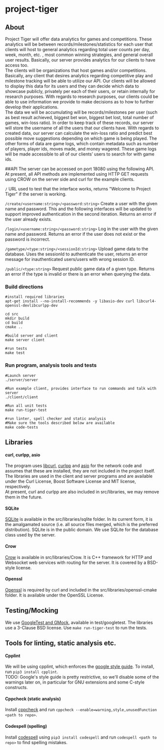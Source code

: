 # project-tiger
## About
Project Tiger will offer data analytics for games and competitions. These analytics will be between records/milestones/statistics for each user that clients will host to general analytics regarding total user counts per day, week, month, etc. , most common winning strategies, and general overall user results. Basically, our server provides analytics for our clients to have access too.  
The clients will be organizations that host games and/or competitions. Basically, any client that desires analytics regarding competitive play and milestone tracking will be able to utilize our API. Our clients will be allowed to display this data for its users and they can decide which data to showcase publicly, privately per each of their users, or retain internally for research purposes. With regards to research purposes, our clients could be able to use information we provide to make decisions as to how to further develop their applications.  
The data we will be accumulating will be records/milestones per user (such as best result achieved, biggest bet won, biggest bet lost, total number of games, win-loss ratio). In order to keep track of these records, our server will store the username of all the users that our clients have. With regards to created data, our server can calculate the win-loss ratio and predict best possible move suggestions depending on which game is being played. The other forms of data are game logs, which contain metadata such as number of players, player ids, moves made, and money wagered. These game logs will be made accessible to all of our clients’ users to search for with game ids.  

##API
The server can be accessed on port 18080 using the following API. At present, all API methods are implemented using HTTP GET requests using CROW on the server side and curl for the example clients.  

```/``` URL used to test that the interface works, returns "Welcome to Project Tiger" if the server is working.  

```/create/<username:string>/<password:string>``` Create a user with the given name and password. This and the following interfaces will be updated to support improved authentication in the second iteration. Returns an error if the user already exists.  

```/login/<username:string>/<password:string>```  Log in the user with the given name and password. Returns an error if the user does not exist or the password is incorrect.  

```/gametype/<type:string>/<sessionId:string>``` Upload game data to the database. Uses the sessionId to authenticate the user, returns an error message for inauthenticated users/users with wrong session ID.  

```/public/<type:string>``` Request public game data of a given type. Returns an error if the type is invalid or there is an error when querying the data.  

### Build directions
```
#install required libraries
apt-get install --no-install-recommends -y libasio-dev curl libcurl4-openssl-devlibcurlpp-dev

cd src
mkdir build
cd build
cmake ..

#build server and client
make server client

#run tests
make test

```

### Run program, analysis tools and tests
```
#Launch server
./server/server

#Run example client, provides interface to run commands and talk with server
./client/client

#Run all unit tests
make run-tiger-test

#run linter, spell checker and static analysis
#Make sure the tools described below are available
make code-tests
```

## Libraries

#### curl, curlpp, asio
The program uses [libcurl](https://curl.se/libcurl/), [curlpp](https://github.com/jpbarrette/curlpp) and [asio](https://think-async.com/Asio/) for the network code and assumes that these are installed, they are not included in the project itself. The libraries are used in the client and server programs and are available under the Curl License, Boost Software License and MIT license, respectively.  
At present, curl and curlpp are also included in src/libraries, we may remove them in the future.

#### SQLite
[SQLite](https://www.sqlite.org/) is available in the src/libraries/sqlite folder. In its current form, it is the amalgamated source (i.e. all source files merged, which is the preferred distribution). SQLite is in the public domain. We use SQLite for the database class used by the server.

#### Crow
[Crow](https://github.com/CrowCpp/Crow) is available in src/libraries/Crow. It is C++ framework for HTTP and Websocket web services with routing for the server. It is covered by a BSD-style license.

#### Openssl
[Openssl](https://github.com/janbar/openssl-cmake) is required by curl and included in the src/libraries/openssl-cmake folder. It is available under the OpenSSL License.

## Testing/Mocking
We use [GoogleTest and GMock](https://github.com/google/googletest), available in test/googletest. The libraries use a 3-Clause BSD license. Use `make run-tiger-test` to run the tests.  

## Tools for linting, static analysis etc.
#### Cpplint
We will be using cpplint, which enforces the [google style guide](https://google.github.io/styleguide/cppguide.html). To install, run `pip3 install cpplint`.  
TODO: Google's style guide is pretty restrictive, so we'll disable some of the warnings later on, in particular for GNU extensions and some C-style constructs.


#### Cppcheck (static analysis)
Install [cppcheck](https://cppcheck.sourceforge.io/) and run `cppcheck --enable=warning,style,unusedFunction <path to repo>`.  

#### Codespell (spelling)
Install [codespell](https://github.com/codespell-project/codespell) using `pip3 install codespell` and run `codespell <path to repo>` to find spelling mistakes.
